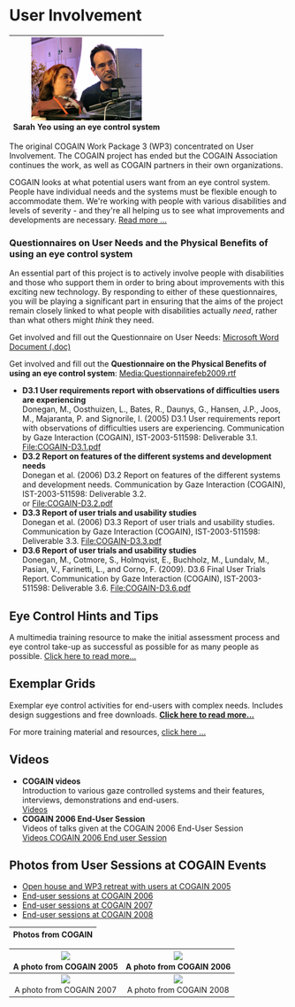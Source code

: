 
# User Involvement

|<center><img src="/Img/800px-Sarah_and_Mick.jpg" width="200"> <br>Sarah Yeo using an eye control system<br>|
|---|

The original COGAIN Work Package 3 (WP3) concentrated on User Involvement. The COGAIN project has ended but the COGAIN Association continues the work, as well as COGAIN partners in their own organizations. 

COGAIN looks at what potential users want from an eye control system. People have individual needs and the systems must be flexible enough to accommodate them. We're working with people with various disabilities and levels of severity - and they're all helping us to see what improvements and developments are necessary. [Read more ...][3]

###  Questionnaires on User Needs and the Physical Benefits of using an eye control system 

An essential part of this project is to actively involve people with disabilities and those who support them in order to bring about improvements with this exciting new technology. By responding to either of these questionnaires, you will be playing a significant part in ensuring that the aims of the project remain closely linked to what people with disabilities actually _need_, rather than what others might _think_ they need. 

Get involved and fill out the Questionnaire on User Needs: [Microsoft Word Document (.doc)](/Doc/Questionnaire2005.doc )


Get involved and fill out the **Questionnaire on the Physical Benefits of using an eye control system**: [Media:Questionnairefeb2009.rtf](/Doc/Questionnairefeb2009.rtf)


* **D3.1 User requirements report with observations of difficulties users are experiencing**  
Donegan, M., Oosthuizen, L., Bates, R., Daunys, G., Hansen, J.P., Joos, M., Majaranta, P. and Signorile, I. (2005) D3.1 User requirements report with observations of difficulties users are experiencing. Communication by Gaze Interaction (COGAIN), IST-2003-511598: Deliverable 3.1. [File:COGAIN-D3.1.pdf](/Doc/COGAIN-D3.1.pdf)
* **D3.2 Report on features of the different systems and development needs**  
Donegan et al. (2006) D3.2 Report on features of the different systems and development needs. Communication by Gaze Interaction (COGAIN), IST-2003-511598: Deliverable 3.2.   
or [File:COGAIN-D3.2.pdf](/Doc/COGAIN-D3.2.pdf)
* **D3.3 Report of user trials and usability studies**  
Donegan et al. (2006) D3.3 Report of user trials and usability studies. Communication by Gaze Interaction (COGAIN), IST-2003-511598: Deliverable 3.3. [File:COGAIN-D3.3.pdf](/Doc/COGAIN-D3.3.pdf)
* **D3.6 Report of user trials and usability studies**  
Donegan, M., Cotmore, S., Holmqvist, E., Buchholz, M., Lundalv, M., Pasian, V., Farinetti, L., and Corno, F. (2009). D3.6 Final User Trials Report. Communication by Gaze Interaction (COGAIN), IST-2003-511598: Deliverable 3.6. [File:COGAIN-D3.6.pdf](/Doc/COGAIN-D3.6.pdf)

##  Eye Control Hints and Tips 

A multimedia training resource to make the initial assessment process and eye control take-up as successful as possible for as many people as possible. [Click here to read more...][12]

##  Exemplar Grids 

Exemplar eye control activities for end-users with complex needs. Includes design suggestions and free downloads. **[Click here to read more...][13]**

  
For more training material and resources, [click here ...][14]

##  Videos 

* **COGAIN videos**  
Introduction to various gaze controlled systems and their features, interviews, demonstrations and end-users.   
[Videos][15]
* **COGAIN 2006 End-User Session**  
Videos of talks given at the COGAIN 2006 End-User Session  
[Videos COGAIN 2006 End user Session][16]

##  Photos from User Sessions at COGAIN Events 

-   [Open house and WP3 retreat with users at COGAIN 2005](http://wiki.cogain.org/index.php/Photos_Camp2005#Thursday "Photos Camp2005")
-   [End-user sessions at COGAIN 2006](http://wiki.cogain.org/index.php?title=Photos_Camp2006.1&action=edit&redlink=1 "Photos Camp2006.1 (page does not exist)")
-   [End-user sessions at COGAIN 2007](http://wiki.cogain.org/index.php/Photos_COGAIN2007#Tuesday "Photos COGAIN2007")
-   [End-user sessions at COGAIN 2008](http://wiki.cogain.org/index.php/Photos_COGAIN2008#Wednesday "Photos COGAIN2008")


|Photos from COGAIN|
|:----------------:|

|![][17]<br>A photo from COGAIN 2005<br>|![][18]<br>A photo from COGAIN 2006<br>|
|:---:|:---:|
|![][19] <br>A photo from COGAIN 2007<br>|![][20]<br>A photo from COGAIN 2008<br>|




[3]: /main/user/User_Involvement_Users.md

[8]: http://wiki.cogain.org/index.php/COGAIN_Report_D3.2 "COGAIN Report D3.2"
[9]: http://wiki.cogain.org/index.php/File%3ACOGAIN-D3.2.pdf "File:COGAIN-D3.2.pdf"
[10]: http://wiki.cogain.org/index.php/File%3ACOGAIN-D3.3.pdf "File:COGAIN-D3.3.pdf"
[11]: http://wiki.cogain.org/index.php/File%3ACOGAIN-D3.6.pdf "File:COGAIN-D3.6.pdf"
[12]: /main/user/Eye_Control_Hints_and_Tips.md
[13]: /main/user/Ejemplars_Grid.md
[14]: /main/Training.md
[15]: /index.php?title=Videos&action=edit&redlink=1 "Videos (page does not exist)"
[16]: /index.php?title=Videos_COGAIN_2006_End_user_Session&action=edit&redlink=1 "Videos COGAIN 2006 End user Session (page does not exist)"
[17]: http://wiki.cogain.org/images/thumb/1/11/Communicating_with_users.jpg/300px-Communicating_with_users.jpg
[18]: http://wiki.cogain.org/images/thumb/0/0d/COGAIN2006-user-and-industry-sessions10.jpg/187px-COGAIN2006-user-and-industry-sessions10.jpg
[19]: http://wiki.cogain.org/images/thumb/a/ae/COGAIN2007_playing-with-eye-control.jpg/300px-COGAIN2007_playing-with-eye-control.jpg
[20]: http://wiki.cogain.org/images/thumb/6/6c/COGAIN2008-trying-out-eye-control.jpg/300px-COGAIN2008-trying-out-eye-control.jpg

  

<!--stackedit_data:
eyJoaXN0b3J5IjpbMTAwNzA2MzM3MCwtMTI1NzIzMzk2MCw5MT
c2NDgwOTcsMTU3MTU4NzYxOSwyMTExOTA2ODEsNDk3NTc1MTQx
LC00OTg1ODcxNjYsOTk0MDk4NTcsMjAyNjY3MTE0LDExODgwOT
kyMjgsMTExOTgzMzkyOSwtMTQxMzEzMDk1NywtNzI0OTk0NTYx
LC0xMjgyOTEyMjg1LDUzNDU0MTQ2NCwxODY4ODE4MDQ3LDc4Mj
MwMTI4NV19
-->